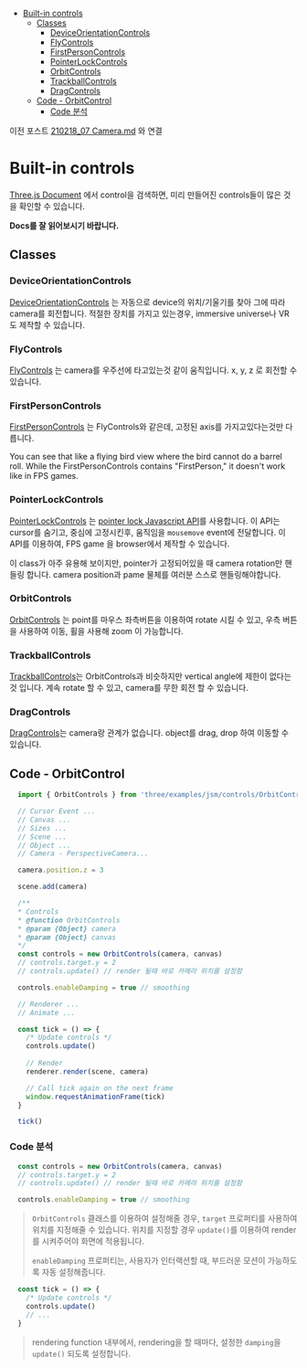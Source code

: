 
- [Built-in controls](#built-in-controls)
  - [Classes](#classes-1)
    - [DeviceOrientationControls](#deviceorientationcontrols)
    - [FlyControls](#flycontrols)
    - [FirstPersonControls](#firstpersoncontrols)
    - [PointerLockControls](#pointerlockcontrols)
    - [OrbitControls](#orbitcontrols)
    - [TrackballControls](#trackballcontrols)
    - [DragControls](#dragcontrols)
  - [Code - OrbitControl](#code---orbitcontrol)
    - [Code 분석](#code-분석-2)


이전 포스트 [210218_07 Camera.md](https://github.com/dmsdl950823/TIL_FrontEnd/blob/master/3D/threejs/210218_07%20Camera.md) 와 연결

# Built-in controls
[Three.js Document](https://threejs.org/docs/index.html#api/en/math/Euler) 에서 control을 검색하면, 미리 만들어진 controls들이 많은 것을 확인할 수 있습니다.

**Docs를 잘 읽어보시기 바랍니다.**

## Classes

### DeviceOrientationControls
[DeviceOrientationControls](https://threejs.org/docs/#examples/en/controls/DeviceOrientationControls) 는 자동으로 device의 위치/기울기를 찾아 그에 따라 camera를 회전합니다.
적절한 장치를 가지고 있는경우, immersive universe나 VR 도 제작할 수 있습니다.

### FlyControls
[FlyControls](https://threejs.org/docs/#examples/en/controls/FlyControls) 는 camera를 우주선에 타고있는것 같이 움직입니다. x, y, z 로 회전할 수 있습니다.

### FirstPersonControls
[FirstPersonControls]() 는 FlyControls와 같은데, 고정된 axis를 가지고있다는것만 다릅니다.

You can see that like a flying bird view where the bird cannot do a barrel roll. While the FirstPersonControls contains "FirstPerson," it doesn't work like in FPS games.

### PointerLockControls
[PointerLockControls](https://threejs.org/docs/#examples/en/controls/PointerLockControls) 는 [pointer lock Javascript API](https://developer.mozilla.org/docs/Web/API/Pointer_Lock_API)를 사용합니다.
이 API는 cursor를 숨기고, 중심에 고정시킨후, 움직임을 `mousemove` event에 전달합니다. 이 API를 이용하여, FPS game 을 browser에서 제작할 수 있습니다.

이 class가 아주 유용해 보이지만, pointer가 고정되어있을 때 camera rotation만 핸들링 합니다. camera position과 pame 물체를 여러분 스스로 핸들링해야합니다.

### OrbitControls
[OrbitControls](https://threejs.org/docs/#examples/en/controls/OrbitControls) 는 point를 마우스 좌측버튼을 이용하여 rotate 시킬 수 있고, 우측 버튼을 사용하여 이동, 휠을 사용해 zoom 이 가능합니다.

### TrackballControls
[TrackballControls](https://threejs.org/docs/#examples/en/controls/TrackballControls)는 OrbitControls과 비슷하지만 vertical angle에 제한이 없다는 것 입니다. 계속 rotate 할 수 있고, camera를 무한 회전 할 수 있습니다.

### DragControls
[DragControls]()는 camera랑 관계가 없습니다. object를 drag, drop 하여 이동할 수 있습니다.

## Code - OrbitControl

``` js
  import { OrbitControls } from 'three/examples/jsm/controls/OrbitControls'

  // Cursor Event ...
  // Canvas ...
  // Sizes ...
  // Scene ...
  // Object ...
  // Camera - PerspectiveCamera...

  camera.position.z = 3

  scene.add(camera)

  /**
  * Controls
  * @function OrbitControls
  * @param {Object} camera
  * @param {Object} canvas
  */
  const controls = new OrbitControls(camera, canvas)
  // controls.target.y = 2
  // controls.update() // render 될때 바로 카메라 위치를 설정함

  controls.enableDamping = true // smoothing

  // Renderer ...
  // Animate ...

  const tick = () => {
    /* Update controls */
    controls.update()
    
    // Render
    renderer.render(scene, camera)

    // Call tick again on the next frame
    window.requestAnimationFrame(tick)
  }

  tick()
```

### Code 분석
``` js
  const controls = new OrbitControls(camera, canvas)
  // controls.target.y = 2
  // controls.update() // render 될때 바로 카메라 위치를 설정함

  controls.enableDamping = true // smoothing
```
> `OrbitControls` 클래스를 이용하여 설정해줄 경우,
> `target` 프로퍼티를 사용하여 위치를 지정해줄 수 있습니다. 위치를 지정할 경우 `update()`를 이용하여 render를 시켜주어야 화면에 적용됩니다.
>
> `enableDamping` 프로퍼티는, 사용자가 인터랙션할 때, 부드러운 모션이 가능하도록 자동 설정해줍니다.

``` js
  const tick = () => {
    /* Update controls */
    controls.update()
    // ...
  }
```
> rendering function 내부에서, rendering을 할 때마다, 설정한 `damping`을 `update()` 되도록 설정합니다.
